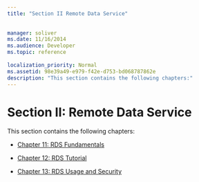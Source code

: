 ```yaml
---
title: "Section II Remote Data Service"
 
 
manager: soliver
ms.date: 11/16/2014
ms.audience: Developer
ms.topic: reference
  
localization_priority: Normal
ms.assetid: 98e39a49-e979-f42e-d753-bd068787862e
description: "This section contains the following chapters:"
---
```


# Section II: Remote Data Service

This section contains the following chapters:
  
- [Chapter 11: RDS Fundamentals](chapter-11-rds-fundamentals.md)
    
- [Chapter 12: RDS Tutorial](chapter-12-rds-tutorial.md)
    
- [Chapter 13: RDS Usage and Security](chapter-13-rds-usage-and-security.md)
    

